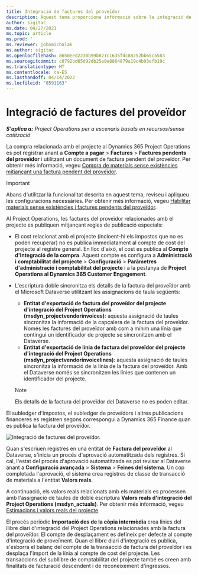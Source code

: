 ```yaml
---
title: Integració de factures del proveïdor
description: Aquest tema proporciona informació sobre la integració de factures del proveïdor al Project Operations.
author: sigitac
ms.date: 04/27/2021
ms.topic: article
ms.prod: ''
ms.reviewer: johnmichalak
ms.author: sigitac
ms.openlocfilehash: 8650eed2230b99b821c1635fdc88252bb65c5583
ms.sourcegitcommit: c0792bd65d92db25e0e8864879a19c4b93efb10c
ms.translationtype: MT
ms.contentlocale: ca-ES
ms.lasthandoff: 04/14/2022
ms.locfileid: "8591163"
---
```

# <a name="vendor-invoice-integration"></a>Integració de factures del proveïdor

_**S'aplica a:** Project Operations per a escenaris basats en recursos/sense cotització_

La compra relacionada amb el projecte al Dynamics 365 Project Operations es pot registrar anant a **Compte a pagar** > **Factures** > **Factures pendents del proveïdor** i utilitzant un document de factura pendent del proveïdor. Per obtenir més informació, vegeu [Compra de materials sense existències mitjançant una factura pendent del proveïdor](../procurement/pending-vendor-invoices.md).

> [!IMPORTANT]
> Abans d'utilitzar la funcionalitat descrita en aquest tema, reviseu i apliqueu les configuracions necessàries. Per obtenir més informació, vegeu [Habilitar materials sense existències i factures pendents del proveïdor](../procurement/configure-materials-nonstocked.md).

Al Project Operations, les factures del proveïdor relacionades amb el projecte es publiquen mitjançant regles de publicació especials:

- El cost relacionat amb el projecte (incloent-hi els impostos que no es poden recuperar) no es publica immediatament al compte de cost del projecte al registre general. En lloc d'això, el cost es publica al **Compte d'integració de la compra**. Aquest compte es configura a **Administració i comptabilitat del projecte** > **Configuració** > **Paràmetres d'administració i comptabilitat del projecte** i a la pestanya de **Project Operations al Dynamics 365 Customer Engagement**.
- L'escriptura doble sincronitza els detalls de la factura del proveïdor amb el Microsoft Dataverse utilitzant les assignacions de taula següents:

     - **Entitat d'exportació de factura del proveïdor del projecte d'integració del Project Operations (msdyn_projectvendorinvoices)**: aquesta assignació de taules sincronitza la informació de la capçalera de la factura del proveïdor. Només les factures del proveïdor amb com a mínim una línia que contingui un identificador de projecte se sincronitzen amb el Dataverse.
     - **Entitat d'exportació de línia de factura del proveïdor del projecte d'integració del Project Operations (msdyn_projectvendorinvoicelines)**: aquesta assignació de taules sincronitza la informació de la línia de la factura del proveïdor. Amb el Dataverse només se sincronitzen les línies que contenen un identificador del projecte.

     > [!NOTE]
     > Els detalls de la factura del proveïdor del Dataverse no es poden editar.

El subledger d'impostos, el subledger de proveïdors i altres publicacions financeres es registren segons correspongui a Dynamics 365 Finance quan es publica la factura del proveïdor.

![Integració de factures del proveïdor.](media/DW7VendorInvoice.png)

Quan s'escriuen registres en una entitat de **Factura del proveïdor** al Dataverse, s'inicia un procés d'aprovació automatitzada dels registres. Si cal, l'estat del procés d'aprovació automatitzada es pot revisar al Dataverse anant a **Configuració avançada** > **Sistema** > **Feines del sistema**. Un cop completada l'aprovació, el sistema crea registres de classe de transacció de materials a l'entitat **Valors reals**.

A continuació, els valors reals relacionats amb els materials es processen amb l'assignació de taules de doble escriptura **Valors reals d'integració del Project Operations (msdyn_actuals)**. Per obtenir més informació, vegeu [Estimacions i valors reals del projecte](resource-dual-write-estimates-actuals.md).

El procés periòdic **Importació des de la còpia intermèdia** crea línies del llibre diari d'integració del Project Operations relacionades amb la factura del proveïdor. El compte de desplaçament es defineix per defecte al compte d'integració de proveïment. Quan el llibre diari d'integració es publica, s'esborra el balanç del compte de la transacció de factura del proveïdor i es desplaça l'import de la línia al compte de cost del projecte. Les transaccions del subllibre de comptabilitat del projecte també es creen amb finalitats de facturació descendent i de reconeixement d'ingressos.
